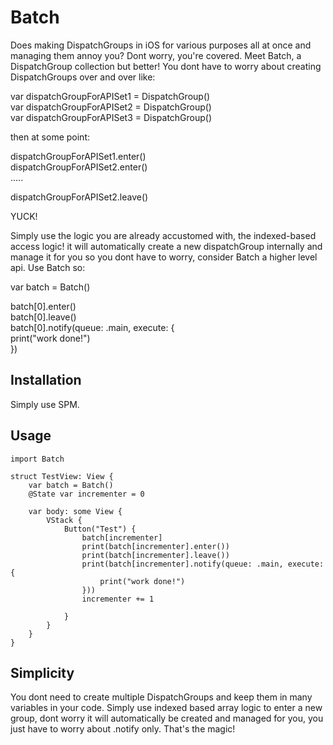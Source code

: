 # Batch

Does making DispatchGroups in iOS for various purposes all at once and managing them annoy you? Dont worry, you're covered. Meet Batch, a DispatchGroup collection but better! You dont have to worry about creating DispatchGroups over and over like:

var dispatchGroupForAPISet1 = DispatchGroup()  
var dispatchGroupForAPISet2 = DispatchGroup()  
var dispatchGroupForAPISet3 = DispatchGroup()  

then at some point:  

dispatchGroupForAPISet1.enter()  
dispatchGroupForAPISet2.enter()  
.....  

dispatchGroupForAPISet2.leave()  

YUCK!  

Simply use the logic you are already accustomed with, the indexed-based access logic! it will automatically create a new dispatchGroup internally and manage it for you so you dont have to worry, consider Batch a higher level api. Use Batch so:  

var batch = Batch()  

batch[0].enter()  
batch[0].leave()  
batch[0].notify(queue: .main, execute: {  
          print("work done!")  
})  

## Installation

Simply use SPM.


## Usage
```
import Batch

struct TestView: View {
    var batch = Batch()
    @State var incrementer = 0
    
    var body: some View {
        VStack {
            Button("Test") {
                batch[incrementer]
                print(batch[incrementer].enter())
                print(batch[incrementer].leave())
                print(batch[incrementer].notify(queue: .main, execute: {
                    print("work done!")
                }))
                incrementer += 1
                
            }
        }
    }
}
```

## Simplicity

You dont need to create multiple DispatchGroups and keep them in many variables in your code. Simply use indexed based array logic to enter a new group, dont worry it will automatically be created and managed for you, you just have to worry about .notify only. That's the magic!
